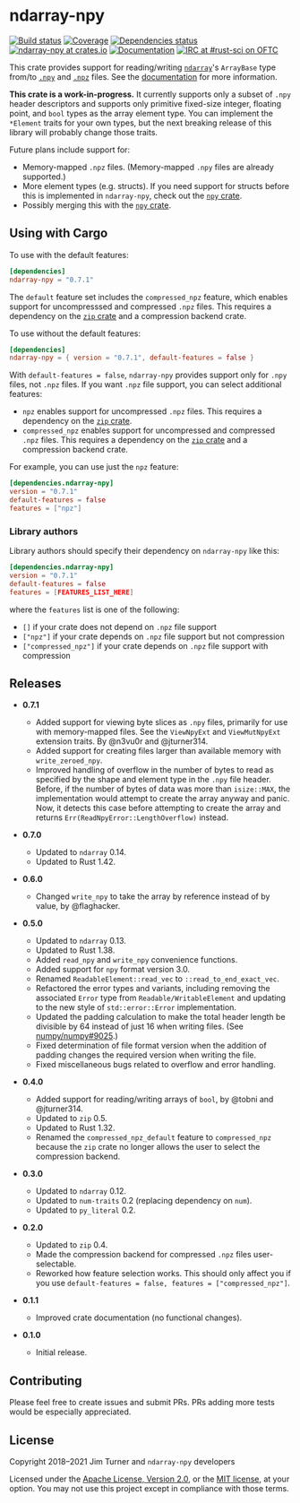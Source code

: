 # ndarray-npy

[![Build status](https://travis-ci.com/jturner314/ndarray-npy.svg?branch=master)](https://travis-ci.com/jturner314/ndarray-npy)
[![Coverage](https://codecov.io/gh/jturner314/ndarray-npy/branch/master/graph/badge.svg)](https://codecov.io/gh/jturner314/ndarray-npy)
[![Dependencies status](https://deps.rs/repo/github/jturner314/ndarray-npy/status.svg)](https://deps.rs/repo/github/jturner314/ndarray-npy)
[![ndarray-npy at crates.io](https://img.shields.io/crates/v/ndarray-npy.svg)](https://crates.io/crates/ndarray-npy)
[![Documentation](https://docs.rs/ndarray-npy/badge.svg)](https://docs.rs/ndarray-npy)
[![IRC at #rust-sci on OFTC](https://img.shields.io/badge/chat-%23rust--sci%20on%20OFTC-lightgrey.svg)](https://webchat.oftc.net/?channels=rust-sci)

This crate provides support for reading/writing [`ndarray`]'s `ArrayBase` type
from/to [`.npy`] and [`.npz`] files. See the
[documentation](https://docs.rs/ndarray-npy) for more information.

[`ndarray`]: https://github.com/bluss/ndarray
[`.npy`]: https://docs.scipy.org/doc/numpy/reference/generated/numpy.lib.format.html
[`.npz`]: https://docs.scipy.org/doc/numpy/reference/generated/numpy.savez.html

**This crate is a work-in-progress.** It currently supports only a subset of
`.npy` header descriptors and supports only primitive fixed-size integer,
floating point, and `bool` types as the array element type. You can implement
the `*Element` traits for your own types, but the next breaking release of this
library will probably change those traits.

Future plans include support for:

* Memory-mapped `.npz` files. (Memory-mapped `.npy` files are already
  supported.)
* More element types (e.g. structs). If you need support for structs before
  this is implemented in `ndarray-npy`, check out the [`npy` crate].
* Possibly merging this with the [`npy` crate].

[`npy` crate]: https://crates.io/crates/npy

## Using with Cargo

To use with the default features:

```toml
[dependencies]
ndarray-npy = "0.7.1"
```

The `default` feature set includes the `compressed_npz` feature, which enables
support for uncompresssed and compressed `.npz` files. This requires a
dependency on the [`zip` crate] and a compression backend crate.

To use without the default features:

```toml
[dependencies]
ndarray-npy = { version = "0.7.1", default-features = false }
```

With `default-features = false`, `ndarray-npy` provides support only for `.npy`
files, not `.npz` files. If you want `.npz` file support, you can select
additional features:

* `npz` enables support for uncompressed `.npz` files. This requires a
  dependency on the [`zip` crate].
* `compressed_npz` enables support for uncompressed and compressed `.npz`
  files. This requires a dependency on the [`zip` crate] and a compression
  backend crate.

For example, you can use just the `npz` feature:

```toml
[dependencies.ndarray-npy]
version = "0.7.1"
default-features = false
features = ["npz"]
```

[`zip` crate]: https://crates.io/crates/zip

### Library authors

Library authors should specify their dependency on `ndarray-npy` like this:

```toml
[dependencies.ndarray-npy]
version = "0.7.1"
default-features = false
features = [FEATURES_LIST_HERE]
```

where the `features` list is one of the following:

* `[]` if your crate does not depend on `.npz` file support
* `["npz"]` if your crate depends on `.npz` file support but not compression
* `["compressed_npz"]` if your crate depends on `.npz` file support with compression

## Releases

* **0.7.1**

  * Added support for viewing byte slices as `.npy` files, primarily for use
    with memory-mapped files. See the `ViewNpyExt` and `ViewMutNpyExt`
    extension traits. By @n3vu0r and @jturner314.
  * Added support for creating files larger than available memory with
    `write_zeroed_npy`.
  * Improved handling of overflow in the number of bytes to read as specified
    by the shape and element type in the `.npy` file header. Before, if the
    number of bytes of data was more than `isize::MAX`, the implementation
    would attempt to create the array anyway and panic. Now, it detects this
    case before attempting to create the array and returns
    `Err(ReadNpyError::LengthOverflow)` instead.

* **0.7.0**

  * Updated to `ndarray` 0.14.
  * Updated to Rust 1.42.

* **0.6.0**

  * Changed `write_npy` to take the array by reference instead of by value, by
    @flaghacker.

* **0.5.0**

  * Updated to `ndarray` 0.13.
  * Updated to Rust 1.38.
  * Added `read_npy` and `write_npy` convenience functions.
  * Added support for `npy` format version 3.0.
  * Renamed `ReadableElement::read_vec` to `::read_to_end_exact_vec`.
  * Refactored the error types and variants, including removing the associated
    `Error` type from `Readable/WritableElement` and updating to the new style
    of `std::error::Error` implementation.
  * Updated the padding calculation to make the total header length be
    divisible by 64 instead of just 16 when writing files. (See
    [numpy/numpy#9025](https://github.com/numpy/numpy/pull/9025).)
  * Fixed determination of file format version when the addition of padding
    changes the required version when writing the file.
  * Fixed miscellaneous bugs related to overflow and error handling.

* **0.4.0**

  * Added support for reading/writing arrays of `bool`, by @tobni and
    @jturner314.
  * Updated to `zip` 0.5.
  * Updated to Rust 1.32.
  * Renamed the `compressed_npz_default` feature to `compressed_npz` because
    the `zip` crate no longer allows the user to select the compression
    backend.

* **0.3.0**

  * Updated to `ndarray` 0.12.
  * Updated to `num-traits` 0.2 (replacing dependency on `num`).
  * Updated to `py_literal` 0.2.

* **0.2.0**

  * Updated to `zip` 0.4.
  * Made the compression backend for compressed `.npz` files user-selectable.
  * Reworked how feature selection works. This should only affect you if you
    use `default-features = false, features = ["compressed_npz"]`.

* **0.1.1**

  * Improved crate documentation (no functional changes).

* **0.1.0**

  * Initial release.

## Contributing

Please feel free to create issues and submit PRs. PRs adding more tests would
be especially appreciated.

## License

Copyright 2018–2021 Jim Turner and `ndarray-npy` developers

Licensed under the [Apache License, Version 2.0](LICENSE-APACHE), or the [MIT
license](LICENSE-MIT), at your option. You may not use this project except in
compliance with those terms.
